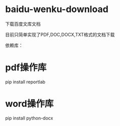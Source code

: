 # baidu-wenku-download
下载百度文库文档

目前只简单实现了PDF,DOC,DOCX,TXT格式的文档下载

依赖库：
# pdf操作库
pip install reportlab

# word操作库
pip install python-docx

